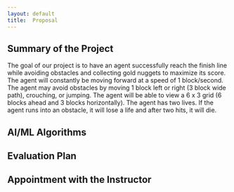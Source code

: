 ```yaml
---
layout: default
title:  Proposal
---
```


## Summary of the Project
The goal of our project is to have an agent successfully reach the finish line while avoiding obstacles and collecting gold nuggets to maximize its score. The agent will constantly be moving forward at a speed of 1 block/second. The agent may avoid obstacles by moving 1 block left or right (3 block wide path), crouching, or jumping. The agent will be able to view a 6 x 3 grid (6 blocks ahead and 3 blocks horizontally). The agent has two lives. If the agent runs into an obstacle, it will lose a life and after two hits, it will die.

## AI/ML Algorithms


## Evaluation Plan


## Appointment with the Instructor

